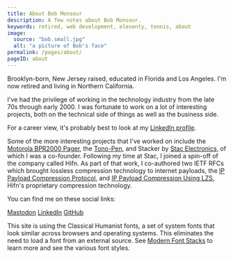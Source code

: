 ```yaml
---
title: About Bob Monsour
description: A few notes about Bob Monsour.
keywords: retired, web development, eleventy, tennis, about
image:
  source: "bob.small.jpg"
  alt: "a picture of Bob's face"
permalink: /pages/about/
pageID: about
---
```


Brooklyn-born, New Jersey raised, educated in Florida and Los Angeles. I'm now retired and living in Northern California.

I've had the privilege of working in the technology industry from the late 70s through early 2000. I was fortunate to work on a lot of interesting projects, both on the technical side of things as well as the business side.

For a career view, it's probably best to look at my [LinkedIn profile](https://www.linkedin.com/in/bobmonsour/).

Some of the more interesting projects that I've worked on include the [Motorola BPR2000 Pager](https://historyexplorer.si.edu/resource/motorola-bpr2000-pager), the [Tono-Pen](https://patents.google.com/patent/US4747296), and Stacker by [Stac Electronics](https://en.wikipedia.org/wiki/Stac_Electronics), of which I was a co-founder. Following my time at Stac, I joined a spin-off of the company called Hifn. As part of that work, I co-authored two IETF RFCs which brought lossless compression technology to internet payloads, the [IP Payload Compression Protocol](https://datatracker.ietf.org/doc/html/rfc2393), and [IP Payload Compression Using LZS](https://datatracker.ietf.org/doc/html/rfc2395), Hifn's proprietary compression technology.

You can find me on these social links:

<a rel="me" href="https://indieweb.social/@bobmonsour">Mastodon</a>
<a rel="me" href="https://www.linkedin.com/in/bobmonsour/">LinkedIn</a>
<a rel="me" href="https://github.com/bobmonsour">GitHub</a>

This site is using the Classical Humanist fonts, a set of system fonts that look similar across browsers and operating systems. This eliminates the need to load a font from an external source. See [Modern Font Stacks](https://modernfontstacks.com/) to learn more and see the various font styles.
